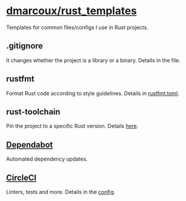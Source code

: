 # <a href="https://github.com/dmarcoux/rust_templates">dmarcoux/rust_templates</a>

Templates for common files/configs I use in Rust projects.

## .gitignore

It changes whether the project is a library or a binary.
Details in the file.

## rustfmt

Format Rust code according to style guidelines.
Details in [rustfmt.toml](./rustfmt.toml).

## rust-toolchain

Pin the project to a specific Rust version.
Details [here](https://github.com/rust-lang/rustup.rs#the-toolchain-file).

## [Dependabot](https://dependabot.com/)

Automated dependency updates.

## [CircleCI](https://circleci.com/)

Linters, tests and more.
Details in the [config](./.circleci/config.yml).

